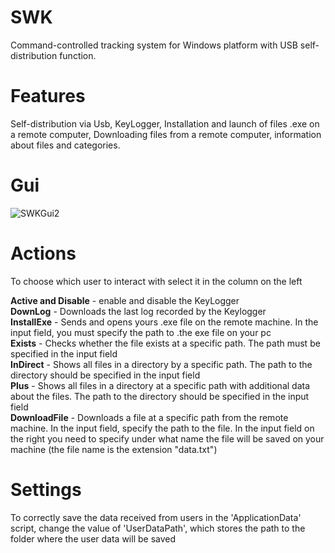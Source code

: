 # SWK
Command-controlled tracking system for Windows platform with USB self-distribution function.
# Features # 
Self-distribution via Usb, KeyLogger, Installation and launch of files .exe on a remote computer, Downloading files from a remote computer, information about files and categories.
# Gui #
![SWKGui2](https://user-images.githubusercontent.com/76472049/117755017-a96e5580-b245-11eb-968e-04966ec45ca6.png)

# Actions #
To choose which user to interact with select it in the column on the left

**Active and Disable** - enable and disable the KeyLogger  
**DownLog** - Downloads the last log recorded by the Keylogger  
**InstallExe** - Sends and opens yours .exe file on the remote machine. In the input field, you must specify the path to .the exe file on your pc  
**Exists** - Checks whether the file exists at a specific path. The path must be specified in the input field  
**InDirect** - Shows all files in a directory by a specific path. The path to the directory should be specified in the input field  
**Plus** - Shows all files in a directory at a specific path with additional data about the files. The path to the directory should be specified in the input field  
**DownloadFile** - Downloads a file at a specific path from the remote machine. In the input field, specify the path to the file. In the input field on the right you need to specify under what name the file will be saved on your machine (the file name is the extension "data.txt")

# Settings #
To correctly save the data received from users in the 'ApplicationData' script, change the value of 'UserDataPath', which stores the path to the folder where the user data will be saved
